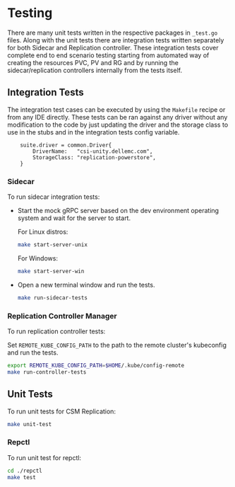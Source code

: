 # Testing
There are many unit tests written in the respective packages in `_test.go` files. Along with the unit tests there are integration tests written separately for both Sidecar and Replication controller. These integration tests cover complete end to end scenario testing starting from automated way of creating the resources PVC, PV and RG and by running the sidecar/replication controllers internally from the tests itself.

## Integration Tests
The integration test cases can be executed by using the `Makefile` recipe or from any IDE directly. These tests can be ran against any driver without any modification to the code by just updating the driver and the storage class to use in the stubs and in the integration tests config variable.

```
	suite.driver = common.Driver{
		DriverName:   "csi-unity.dellemc.com",
		StorageClass: "replication-powerstore",
	}
```
### Sidecar
To run sidecar integration tests: 
- Start the mock gRPC server based on the dev environment operating system and wait for the server to start.

	For Linux distros:
	```bash
	make start-server-unix
	```

	For Windows:

	```bash
	make start-server-win
	```

- Open a new terminal window and run the tests.

	```bash
	make run-sidecar-tests
	```

### Replication Controller Manager
To run replication controller tests:

Set `REMOTE_KUBE_CONFIG_PATH` to the path to the remote cluster's kubeconfig and run the tests.

```bash
export REMOTE_KUBE_CONFIG_PATH=$HOME/.kube/config-remote
make run-controller-tests
```

## Unit Tests
To run unit tests for CSM Replication: 

```bash
make unit-test
```

### Repctl
To run unit test for repctl:

```bash
cd ./repctl
make test
```